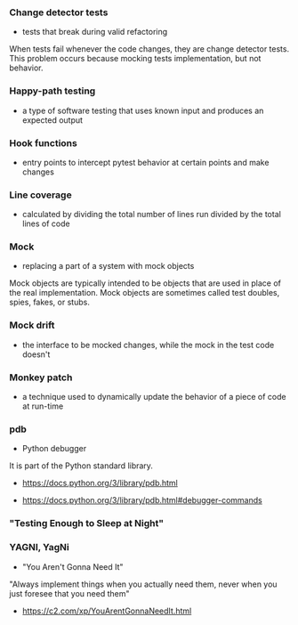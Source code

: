 ### Change detector tests

- tests that break during valid refactoring

When tests fail whenever the code changes, they are change detector tests.
This problem occurs because mocking tests implementation, but not behavior.

### Happy-path testing 

- a type of software testing that uses known input and produces an expected output

### Hook functions 

- entry points to intercept pytest behavior at certain points and make changes

### Line coverage 

- calculated by dividing the total number of lines run divided by the total lines of code

### Mock 

- replacing a part of a system with mock objects

Mock objects are typically intended to be objects that are used in place of the real implementation.
Mock objects are sometimes called test doubles, spies, fakes, or stubs.

### Mock drift 

- the interface to be mocked changes, while the mock in the test code doesn't

### Monkey patch 

- a technique used to dynamically update the behavior of a piece of code at run-time

### pdb 

- Python debugger

It is part of the Python standard library.

- https://docs.python.org/3/library/pdb.html

- https://docs.python.org/3/library/pdb.html#debugger-commands

### "Testing Enough to Sleep at Night"

### YAGNI, YagNi 

- "You Aren't Gonna Need It"

"Always implement things when you actually need them, never when you just foresee that you need them" 

- https://c2.com/xp/YouArentGonnaNeedIt.html
